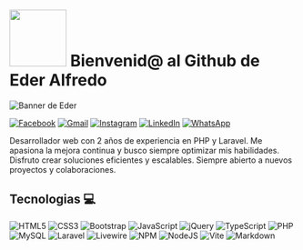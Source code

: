 # <img src="https://i.giphy.com/media/v1.Y2lkPTc5MGI3NjExNW1mN2JyYXEzN2VicTYzM2I4MGZ0MDBtbmJ2b2ZkcW55Y3F1YnYzNCZlcD12MV9pbnRlcm5hbF9naWZfYnlfaWQmY3Q9cw/lr1QZ7prMwwkqSSVLa/giphy.gif" width="100"  /> Bienvenid@ al Github de Eder Alfredo

![Banner de Eder](banner.png)

[![Facebook](https://img.shields.io/badge/Facebook-%231877F2.svg?style=for-the-badge&logo=Facebook&logoColor=white)](https://www.facebook.com/ederalfredo.apaguenoreyna.1)
[![Gmail](https://img.shields.io/badge/Gmail-D14836?style=for-the-badge&logo=gmail&logoColor=white)](mailto:reynaalfredo421@gmail.com)
[![Instagram](https://img.shields.io/badge/Instagram-%23E4405F.svg?style=for-the-badge&logo=Instagram&logoColor=white)](https://www.instagram.com/eder_alfredo21/)
[![LinkedIn](https://img.shields.io/badge/linkedin-%230077B5.svg?style=for-the-badge&logo=linkedin&logoColor=white)](https://www.linkedin.com/in/eder-apague%C3%B1o-3a1376189/)
[![WhatsApp](https://img.shields.io/badge/WhatsApp-25D366?style=for-the-badge&logo=whatsapp&logoColor=white)](https://wa.me/51956449198)

Desarrollador web con 2 años de experiencia en PHP y Laravel. Me apasiona la mejora continua y busco siempre optimizar mis habilidades. Disfruto crear soluciones eficientes y escalables. Siempre abierto a nuevos proyectos y colaboraciones.

## Tecnologias 💻
![HTML5](https://img.shields.io/badge/html5-%23E34F26.svg?style=for-the-badge&logo=html5&logoColor=white)
![CSS3](https://img.shields.io/badge/css3-%231572B6.svg?style=for-the-badge&logo=css3&logoColor=white)
![Bootstrap](https://img.shields.io/badge/bootstrap-%238511FA.svg?style=for-the-badge&logo=bootstrap&logoColor=white)
![JavaScript](https://img.shields.io/badge/javascript-%23323330.svg?style=for-the-badge&logo=javascript&logoColor=%23F7DF1E)
![jQuery](https://img.shields.io/badge/jquery-%230769AD.svg?style=for-the-badge&logo=jquery&logoColor=white)
![TypeScript](https://img.shields.io/badge/typescript-%23007ACC.svg?style=for-the-badge&logo=typescript&logoColor=white)
![PHP](https://img.shields.io/badge/php-%23777BB4.svg?style=for-the-badge&logo=php&logoColor=white)
![MySQL](https://img.shields.io/badge/mysql-4479A1.svg?style=for-the-badge&logo=mysql&logoColor=white)
![Laravel](https://img.shields.io/badge/laravel-%23FF2D20.svg?style=for-the-badge&logo=laravel&logoColor=white)
![Livewire](https://img.shields.io/badge/livewire-%234e56a6.svg?style=for-the-badge&logo=livewire&logoColor=white)
![NPM](https://img.shields.io/badge/NPM-%23CB3837.svg?style=for-the-badge&logo=npm&logoColor=white)
![NodeJS](https://img.shields.io/badge/node.js-6DA55F?style=for-the-badge&logo=node.js&logoColor=white)
![Vite](https://img.shields.io/badge/vite-%23646CFF.svg?style=for-the-badge&logo=vite&logoColor=white)
![Markdown](https://img.shields.io/badge/markdown-%23000000.svg?style=for-the-badge&logo=markdown&logoColor=white)

